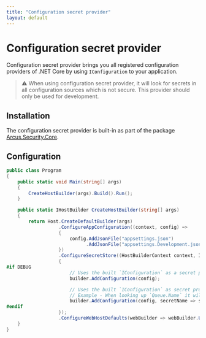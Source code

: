 ```yaml
---
title: "Configuration secret provider"
layout: default
---
```


# Configuration secret provider
Configuration secret provider brings you all registered configuration providers of .NET Core by using `IConfiguration` to your application.

> :warning: When using configuration secret provider, it will look for secrets in all configuration sources which is not secure. This provider should only be used for development.

## Installation
The configuration secret provider is built-in as part of the package [Arcus.Security.Core](https://www.nuget.org/packages/Arcus.Security.Core).

## Configuration

```csharp
public class Program
{
    public static void Main(string[] args)
    {
        CreateHostBuilder(args).Build().Run();
    }

    public static IHostBuilder CreateHostBuilder(string[] args)
    {    
        return Host.CreateDefaultBuilder(args)
                   .ConfigureAppConfiguration((context, config) => 
                   {
                       config.AddJsonFile("appsettings.json")
                             .AddJsonFile("appsettings.Development.json");
                   })
                   .ConfigureSecretStore((HostBuilderContext context, IConfiguration config, SecretStoreBuilder builder) =>
                   {
#if DEBUG
                       // Uses the built `IConfiguration` as a secret provider.
                       builder.AddConfiguration(config);

                       // Uses the built `IConfiguration` as secret provider, using `:` instead of `.` when looking up secrets.
                       // Example - When looking up `Queue.Name` it will be changed to `queue:name`.
                       builder.AddConfiguration(config, secretName => secretName.Replace(".", ":").ToLower());
#endif
                   });
                   .ConfigureWebHostDefaults(webBuilder => webBuilder.UseStartup<Startup>());
    }
}
```
